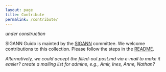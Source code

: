 ```yaml
---
layout: page
title: Contribute
permalink: /contribute/
---
```


*under construction*

SIGANN Guido is mainted by the [SIGANN](https://sigann.github.io/) committee.
We welcome contributions to this collection.
Please follow the steps in the [README](https://github.com/SIGANN/guido).

*Alternatively, we could accept the filled-out post.md via e-mail to make it easier? create a mailing list for admins, e.g., Amir, Ines, Anne, Nathan?*
